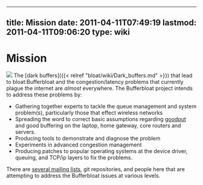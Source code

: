 
---
title: Mission
date: 2011-04-11T07:49:19
lastmod: 2011-04-11T09:06:20
type: wiki
---
Mission
=======

![](/images/jigsawfish-small.png) The [dark buffers]({{< relref "bloat/wiki/Dark_buffers.md" >}})
that lead to <link>bloat:Bufferbloat</link> and the congestion/latency
problems that currently plague the internet are *almost* everywhere. The
Bufferbloat project intends to address these problems by:

-   Gathering together experts to tackle the queue management and system
    problem(s), particularly those that effect wireless networks
-   Spreading the word to correct basic assumptions regarding
    [goodput](http://en.wikipedia.org/wiki/Goodput) and good buffering
    on the laptop, home gateway, core routers and servers.
-   Producing tools to demonstrate and diagnose the problem
-   Experiments in advanced congestion management
-   Producing patches to popular operating systems at the device driver,
    queuing, and TCP/ip layers to fix the problems.

There are [several mailing lists](https://lists.bufferbloat.net), git
repositories, and people here that are attempting to address the
Bufferbloat issues at various levels.

